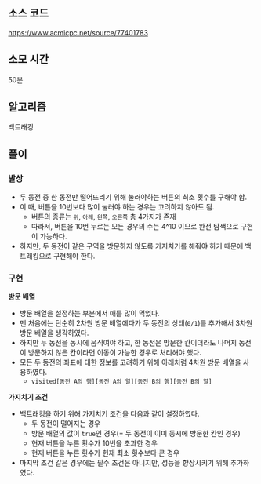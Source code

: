 ## 소스 코드

https://www.acmicpc.net/source/77401783

## 소모 시간

50분

## 알고리즘

백트래킹

## 풀이

### 발상

-   두 동전 중 한 동전만 떨어뜨리기 위해 눌러야하는 버튼의 최소 횟수를 구해야 함.
-   이 때, 버튼을 10번보다 많이 눌러야 하는 경우는 고려하지 않아도 됨.
    -   버튼의 종류는 `위`, `아래`, `왼쪽`, `오른쪽` 총 4가지가 존재
    -   따라서, 버튼을 10번 누르는 모든 경우의 수는 4^10 이므로 완전 탐색으로 구현이 가능하다.
-   하지만, 두 동전이 같은 구역을 방문하지 않도록 가지치기를 해줘야 하기 때문에 백트래킹으로 구현해야 한다.

### 구현

**방문 배열**

-   방문 배열을 설정하는 부분에서 애를 많이 먹었다.
-   맨 처음에는 단순히 2차원 방문 배열에다가 두 동전의 상태(`0/1`)를 추가해서 3차원 방문 배열을 생각하였다.
-   하지만 두 동전을 동시에 움직여야 하고, 한 동전은 방문한 칸이더라도 나머지 동전이 방문하지 않은 칸이라면 이동이 가능한 경우로 처리해야 했다.
-   모든 두 동전의 좌표에 대한 정보를 고려하기 위해 아래처럼 4차원 방문 배열을 사용하였다.
    -   `visited[동전 A의 행][동전 A의 열][동전 B의 행][동전 B의 열]`

**가지치기 조건**

-   백트래킹을 하기 위해 가지치기 조건을 다음과 같이 설정하였다.
    -   두 동전이 떨어지는 경우
    -   방문 배열의 값이 `true`인 경우(= 두 동전이 이미 동시에 방문한 칸인 경우)
    -   현재 버튼을 누른 횟수가 10번을 초과한 경우
    -   현재 버튼을 누른 횟수가 현재 최소 횟수보다 큰 경우
-   마지막 조건 같은 경우에는 필수 조건은 아니지만, 성능을 향상시키기 위해 추가하였다.
